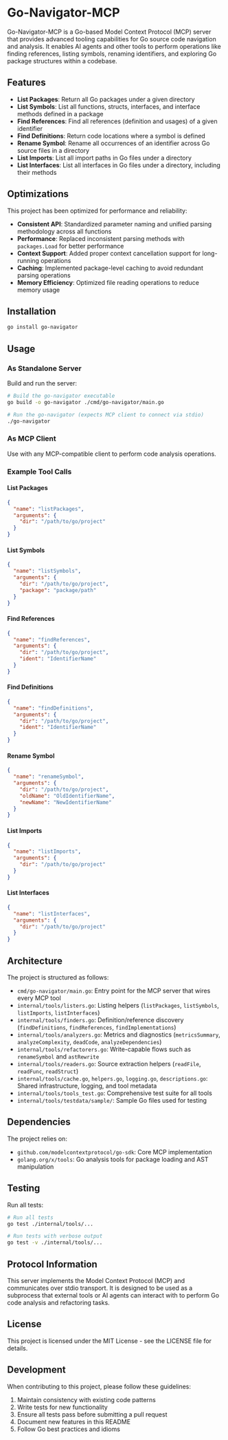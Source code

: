 # Go-Navigator-MCP

Go-Navigator-MCP is a Go-based Model Context Protocol (MCP) server that provides advanced tooling capabilities for Go source code navigation and analysis. It enables AI agents and other tools to perform operations like finding references, listing symbols, renaming identifiers, and exploring Go package structures within a codebase.

## Features

- **List Packages**: Return all Go packages under a given directory
- **List Symbols**: List all functions, structs, interfaces, and interface methods defined in a package
- **Find References**: Find all references (definition and usages) of a given identifier
- **Find Definitions**: Return code locations where a symbol is defined
- **Rename Symbol**: Rename all occurrences of an identifier across Go source files in a directory
- **List Imports**: List all import paths in Go files under a directory
- **List Interfaces**: List all interfaces in Go files under a directory, including their methods

## Optimizations

This project has been optimized for performance and reliability:

- **Consistent API**: Standardized parameter naming and unified parsing methodology across all functions
- **Performance**: Replaced inconsistent parsing methods with `packages.Load` for better performance
- **Context Support**: Added proper context cancellation support for long-running operations
- **Caching**: Implemented package-level caching to avoid redundant parsing operations
- **Memory Efficiency**: Optimized file reading operations to reduce memory usage

## Installation

```bash
go install go-navigator
```

## Usage

### As Standalone Server

Build and run the server:

```bash
# Build the go-navigator executable
go build -o go-navigator ./cmd/go-navigator/main.go

# Run the go-navigator (expects MCP client to connect via stdio)
./go-navigator
```

### As MCP Client

Use with any MCP-compatible client to perform code analysis operations.

### Example Tool Calls

#### List Packages
```json
{
  "name": "listPackages",
  "arguments": {
    "dir": "/path/to/go/project"
  }
}
```

#### List Symbols
```json
{
  "name": "listSymbols",
  "arguments": {
    "dir": "/path/to/go/project",
    "package": "package/path"
  }
}
```

#### Find References
```json
{
  "name": "findReferences",
  "arguments": {
    "dir": "/path/to/go/project",
    "ident": "IdentifierName"
  }
}
```

#### Find Definitions
```json
{
  "name": "findDefinitions",
  "arguments": {
    "dir": "/path/to/go/project",
    "ident": "IdentifierName"
  }
}
```

#### Rename Symbol
```json
{
  "name": "renameSymbol",
  "arguments": {
    "dir": "/path/to/go/project",
    "oldName": "OldIdentifierName",
    "newName": "NewIdentifierName"
  }
}
```

#### List Imports
```json
{
  "name": "listImports",
  "arguments": {
    "dir": "/path/to/go/project"
  }
}
```

#### List Interfaces
```json
{
  "name": "listInterfaces",
  "arguments": {
    "dir": "/path/to/go/project"
  }
}
```

## Architecture

The project is structured as follows:

- `cmd/go-navigator/main.go`: Entry point for the MCP server that wires every MCP tool
- `internal/tools/listers.go`: Listing helpers (`listPackages`, `listSymbols`, `listImports`, `listInterfaces`)
- `internal/tools/finders.go`: Definition/reference discovery (`findDefinitions`, `findReferences`, `findImplementations`)
- `internal/tools/analyzers.go`: Metrics and diagnostics (`metricsSummary`, `analyzeComplexity`, `deadCode`, `analyzeDependencies`)
- `internal/tools/refactorers.go`: Write-capable flows such as `renameSymbol` and `astRewrite`
- `internal/tools/readers.go`: Source extraction helpers (`readFile`, `readFunc`, `readStruct`)
- `internal/tools/cache.go`, `helpers.go`, `logging.go`, `descriptions.go`: Shared infrastructure, logging, and tool metadata
- `internal/tools/tools_test.go`: Comprehensive test suite for all tools
- `internal/tools/testdata/sample/`: Sample Go files used for testing

## Dependencies

The project relies on:
- `github.com/modelcontextprotocol/go-sdk`: Core MCP implementation
- `golang.org/x/tools`: Go analysis tools for package loading and AST manipulation

## Testing

Run all tests:

```bash
# Run all tests
go test ./internal/tools/...

# Run tests with verbose output
go test -v ./internal/tools/...
```

## Protocol Information

This server implements the Model Context Protocol (MCP) and communicates over stdio transport. It is designed to be used as a subprocess that external tools or AI agents can interact with to perform Go code analysis and refactoring tasks.

## License

This project is licensed under the MIT License - see the LICENSE file for details.

## Development

When contributing to this project, please follow these guidelines:

1. Maintain consistency with existing code patterns
2. Write tests for new functionality
3. Ensure all tests pass before submitting a pull request
4. Document new features in this README
5. Follow Go best practices and idioms
